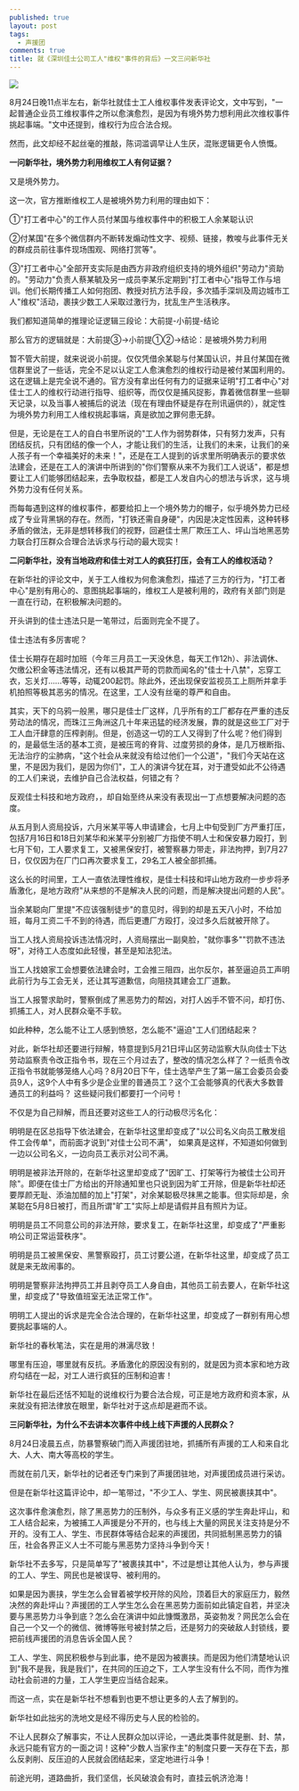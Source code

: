 ```yaml
---
published: true
layout: post
tags:
  - 声援团
comments: true
title: 就《深圳佳士公司工人"维权"事件的背后》一文三问新华社
---
```


![](https://ae01.alicdn.com/kf/HTB1uAMkKeuSBuNjSsziq6zq8pXaf.jpg)

8月24日晚11点半左右，新华社就佳士工人维权事件发表评论文，文中写到，"一起普通企业员工维权事件之所以愈演愈烈，是因为有境外势力想利用此次维权事件挑起事端。"文中还提到，维权行为应合法合规。

然而，此文却经不起丝毫的推敲，陈词滥调早让人生厌，混账逻辑更令人愤慨。

**一问新华社，境外势力利用维权工人有何证据？**

又是境外势力。

这一次，官方推断维权工人是被境外势力利用的理由如下：

①"打工者中心"的工作人员付某国与维权事件中的积极工人余某聪认识

②付某国"在多个微信群内不断转发煽动性文字、视频、链接，教唆与此事件无关的群成员前往事件现场围观、网络打赏等"。

③"打工者中心"全部开支实际是由西方非政府组织支持的境外组织"劳动力"资助的。"劳动力"负责人蔡某毓及另一成员李某乐定期到"打工者中心"指导工作与培训。他们长期传播工人如何抱团、教授对抗方法手段，多次插手深圳及周边城市工人"维权"活动，裹挟少数工人采取过激行为，扰乱生产生活秩序。

我们都知道简单的推理论证逻辑三段论：大前提-小前提-结论

那么官方的逻辑就是：大前提③→小前提①②→结论：是被境外势力利用

暂不管大前提，就来说说小前提。仅仅凭借余某聪与付某国认识，并且付某国在微信群里说了一些话，完全不足以认定工人愈演愈烈的维权行动是被付某国利用的。这在逻辑上是完全说不通的。官方没有拿出任何有力的证据来证明"打工者中心"对佳士工人的维权行动进行指导、组织等，而仅仅是捕风捉影，靠着微信群里一些聊天记录，以及当事人被捕后的说法（现在有理由怀疑是存在刑讯逼供的），就定性为境外势力利用工人维权挑起事端，真是欲加之罪何患无辞。

但是，无论是在工人的自白书里所说的"工人作为弱势群体，只有努力发声，只有团结反抗，只有团结的像一个人，才能让我们的生活，让我们的未来，让我们的亲人孩子有一个幸福美好的未来！"，还是在工人提到的诉求里所明确表示的要求依法建会，还是在工人的演讲中所讲到的"你们警察从来不为我们工人说话"，都是想要让工人们能够团结起来，去争取权益，都是工人发自内心的想法与诉求，这与境外势力没有任何关系。

而每每遇到这样的维权事件，都要给扣上一个境外势力的帽子，似乎境外势力已经成了专业背黑锅的存在。然而，"打铁还需自身硬"，内因是决定性因素，这种转移矛盾的做法，无非是想转移我们的视野，回避佳士黑厂欺压工人、坪山当地黑恶势力联合打压群众合理合法诉求与行动的最大现实！

**二问新华社，没有当地政府和佳士对工人的疯狂打压，会有工人的维权活动？**

在新华社的评论文中，关于工人维权为何愈演愈烈，描述了三方的行为，"打工者中心"是别有用心的、意图挑起事端的，维权工人是被利用的，政府有关部门则是一直在行动，在积极解决问题的。

开头讲到的佳士违法只是一笔带过，后面则完全不提了。

佳士违法有多厉害呢？

佳士长期存在超时加班（今年三月员工一天没休息，每天工作12h）、非法调休、欠缴公积金等违法情况，还有以极其严苛的罚款而闻名的"佳士十八禁"，忘穿工衣，忘关灯......等等，动辄200起罚。除此外，还出现保安监视员工上厕所并拿手机拍照等极其恶劣的情况。在这里，工人没有丝毫的尊严和自由。

其实，天下的乌鸦一般黑，哪只是佳士厂这样，几乎所有的工厂都存在严重的违反劳动法的情况，而珠江三角洲这几十年来迅猛的经济发展，靠的就是这些工厂对于工人血汗肆意的压榨剥削。但是，创造这一切的工人又得到了什么呢？他们得到的，是最低生活的基本工资，是被压弯的脊背、过度劳损的身体，是几万根断指、无法治疗的尘肺病，"这个社会从来就没有给过他们一个公道"，"我们今天站在这里，不是因为我们，是因为你们"，工人的演讲今犹在耳，对于遭受如此不公待遇的工人们来说，去维护自己合法权益，何错之有？

反观佳士科技和地方政府，，却自始至终从来没有表现出一丁点想要解决问题的态度。

从五月到人资局投诉，六月米某平等人申请建会，七月上中旬受到厂方严重打压，包括7月16日和18日刘某华和米某平分别被厂方指使不明人士和保安暴力殴打，到七月下旬，工人要求复工，又被黑保安打，被警察暴力带走，非法拘押，到7月27日，仅仅因为在厂门口再次要求复工，29名工人被全部抓捕。

这么长的时间里，工人一直依法理性维权，是佳士科技和坪山地方政府一步步将矛盾激化，是地方政府"从来想的不是解决人民的问题，而是解决提出问题的人民"。

当余某聪向厂里提"不应该强制徒步"的意见时，得到的却是五天八小时，不给加班，每月工资二千不到的待遇，而后更遭厂方殴打，没过多久后就被开除了。

当工人找人资局投诉违法情况时，人资局摆出一副臭脸，"就你事多""罚款不违法呀"，对待工人态度如此轻慢，甚至是知法犯法。

当工人找娘家工会想要依法建会时，工会推三阻四，出尔反尔，甚至逼迫员工声明此前行为与工会无关，还让其写道歉信，向阻挠其建会工厂道歉。

当工人报警求助时，警察倒成了黑恶势力的帮凶，对打人凶手不管不问，却打伤、抓捕工人，对人民群众毫不手软。

如此种种，怎么能不让工人感到愤怒，怎么能不"逼迫"工人们团结起来？

对此，新华社却还要进行辩解，特意提到5月21日坪山区劳动监察大队向佳士下达劳动监察责令改正指令书，现在三个月过去了，整改的情况怎么样了？一纸责令改正指令书就能够笼络人心吗？8月20日下午，佳士选举产生了第一届工会委员会委员9人，这9个人中有多少是企业里的普通员工？这个工会能够真的代表大多数普通员工的利益吗？ 这些疑问我们都要打一个问号！

不仅是为自己辩解，而且还要对这些工人的行动极尽污名化：

明明是在区总指导下依法建会，在新华社这里却变成了"以公司名义向员工散发组件工会传单"，而前面才说到"对佳士公司不满"， 如果真是这样，不知道如何做到一边以公司名义，一边向员工表示对公司不满。

明明是被非法开除的，在新华社这里却变成了"因旷工、打架等行为被佳士公司开除"。即便在佳士厂方给出的开除通知里也只说到因为旷工开除，但是新华社却还要厚颜无耻、添油加醋的加上"打架"，对余某聪极尽抹黑之能事。但实际却是，余某聪在5月8日被打，而且所谓"旷工"实际上却是请假并且有照片为证。

明明是员工不同意公司的非法开除，要求复工，在新华社这里，却变成了"严重影响公司正常运营秩序"。

明明是员工被黑保安、黑警察殴打，员工讨要公道，在新华社这里，却变成了员工就是来无故闹事的。

明明是警察非法拘押员工并且剥夺员工人身自由，其他员工前去要人，在新华社这里，却变成了"导致值班室无法正常工作"。

明明工人提出的诉求是完全合法合理的，在新华社这里，却变成了一群别有用心想要挑起事端的人。

新华社的春秋笔法，实在是用的淋漓尽致！

哪里有压迫，哪里就有反抗。矛盾激化的原因没有别的，就是因为资本家和地方政府勾结在一起，对工人进行疯狂的压制和迫害！

新华社在最后还恬不知耻的说维权行为要合法合规，可正是地方政府和资本家，从来就没有把法律放在眼里，新华社对于这点却是避而不谈。

**三问新华社，为什么不去讲本次事件中线上线下声援的人民群众？**

8月24日凌晨五点，防暴警察破门而入声援团驻地，抓捕所有声援的工人和来自北大、人大、南大等高校的学生。

而就在前几天，新华社的记者还专门来到了声援团驻地，对声援团成员进行采访。

但是在新华社这篇评论中，却一笔带过，"不少工人、学生、网民被裹挟其中"。

这次事件愈演愈烈，除了黑恶势力的压制外，与众多有正义感的学生奔赴坪山，和工人结合起来，为被捕工人声援是分不开的，也与线上大量的网民关注支持是分不开的。没有工人、学生、市民群体等结合起来的声援团，共同抵制黑恶势力的镇压，社会各界正义人士不可能与黑恶势力坚持斗争到今天！

新华社不去多写，只是简单写了"被裹挟其中"，不过是想让其他人认为，参与声援的工人、学生、网民也是被误导、被利用的。

如果是因为裹挟，学生怎么会冒着被学校开除的风险，顶着巨大的家庭压力，毅然决然的奔赴坪山？声援团的工人学生怎么会在黑恶势力面前如此镇定自若，并坚决要与黑恶势力斗争到底？怎么会在演讲中如此慷慨激昂，英姿勃发？网民怎么会在自己一个又一个的微信、微博等账号被封禁之后，还是努力的突破敌人封锁线，要把前线声援团的消息告诉全国人民？

工人、学生、网民积极参与到此事，绝不是因为被裹挟。而是因为他们清楚地认识到"我不是我，我是我们"，在共同的压迫之下，工人学生没有什么不同，而作为推动社会前进的力量，工人学生更应当结合起来。

而这一点，实在是新华社不想看到也更不想让更多的人去了解到的。

新华社如此拙劣的洗地文是经不得历史与人民的检验的。

不让人民群众了解事实，不让人民群众加以评论，一遇此类事件就是删、封、禁，永远只能有官方的一面之词！这种"少数人当家作主"的制度只要一天存在下去，那么反剥削、反压迫的人民就会团结起来，坚定地进行斗争！

前途光明，道路曲折，我们坚信，长风破浪会有时，直挂云帆济沧海！
